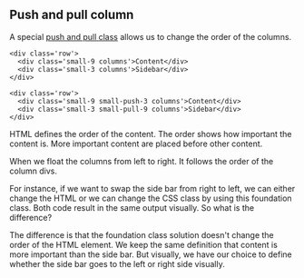 ## Push and pull column

A special [push and pull class](http://foundation.zurb.com/sites/docs/grid.html#source-ordering) allows us to change the order of the columns.


```
<div class='row'>
  <div class='small-9 columns'>Content</div>
  <div class='small-3 columns'>Sidebar</div>
</div>

<div class='row'>
  <div class='small-9 small-push-3 columns'>Content</div>
  <div class='small-3 small-pull-9 columns'>Sidebar</div>
</div>
```

HTML defines the order of the content. The order shows how important the content is. More important content are placed before other content.

When we float the columns from left to right. It follows the order of the column divs.

For instance, if we want to swap the side bar from right to left, we can either change the HTML or we can change the CSS class by using this foundation class. Both code result in the same output visually. So what is the difference?

The difference is that the foundation class solution doesn't change the order of the HTML element. We keep the same definition that content is more important than the side bar. But visually, we have our choice to define whether the side bar goes to the left or right side visually.